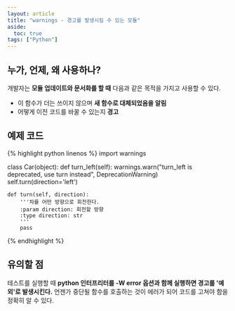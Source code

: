 ```yaml
---
layout: article
title: "warnings - 경고를 발생시킬 수 있는 모듈"
aside:
  toc: true
tags: ["Python"]
---
```


## 누가, 언제, 왜 사용하나?
개발자는 **모듈 업데이트와 문서화를 할 때** 다음과 같은 목적을 가지고 사용할 수 있다. 

* 이 함수가 더는 쓰이지 않으며 **새 함수로 대체되었음을 알림** 
* 어떻게 이전 코드를 바꿀 수 있는지 **경고**

## 예제 코드

{% highlight python linenos %}
import	warnings

class Car(object):
    def turn_left(self):
        warnings.warn("turn_left is deprecated, use turn instead", DeprecationWarning)
        self.turn(direction='left')
    
    def turn(self, direction):
        '''차를 어떤 방향으로 회전한다.
        :param direction: 회전할 방향
        :type direction: str
        '''
        pass    		
{% endhighlight %}

## 유의할 점
테스트를 실행할 때 **python 인터프리터를 -W error 옵션과 함께 실행하면 경고를 '예외'로 발생시킨다.** 언젠가 중단될 함수를 호출하는 것이 에러가 되어 코드를 고쳐야 함을 정확히 알 수 있다.